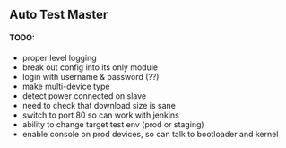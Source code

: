 ## Auto Test Master

#### TODO:

* proper level logging
* break out config into its only module
* login with username & password (??)
* make multi-device type
* detect power connected on slave
* need to check that download size is sane
* switch to port 80 so can work with jenkins
* ability to change target test env (prod or staging)
* enable console on prod devices, so can talk to bootloader and kernel
